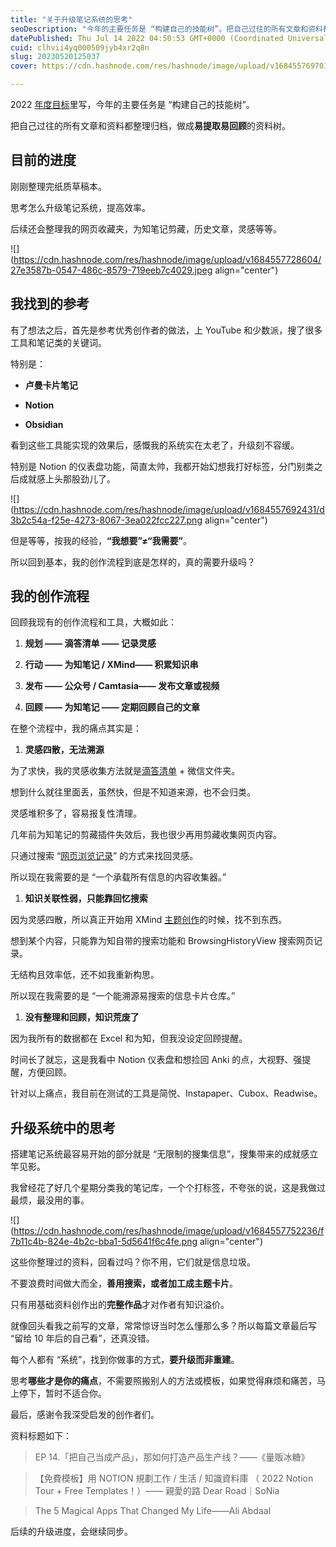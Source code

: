 ```yaml
---
title: "关于升级笔记系统的思考"
seoDescription: "今年的主要任务是 “构建自己的技能树”。把自己过往的所有文章和资料都整理归档，做成易提取易回顾的资料树。"
datePublished: Thu Jul 14 2022 04:50:53 GMT+0000 (Coordinated Universal Time)
cuid: clhvii4yq000509jyb4xr2q8n
slug: 20230520125037
cover: https://cdn.hashnode.com/res/hashnode/image/upload/v1684557697012/596815cb-3a89-4daa-a5b4-94d5cf13c8b5.jpeg

---
```


2022 [年度目标](http://mp.weixin.qq.com/s?__biz=MzI3MzU5MDA1OQ==&mid=2247486617&idx=1&sn=df6ecbc0c3ede02ef2ace7aaa589ef89&chksm=eb21bedddc5637cb43af2529729e17e40d765c7e5c1c2bfa0813a8bdfa232d38ead5f4505a05&scene=21#wechat_redirect)里写，今年的主要任务是 “构建自己的技能树”。

把自己过往的所有文章和资料都整理归档，做成**易提取易回顾**的资料树。

## **目前的进度**

刚刚整理完纸质草稿本。

思考怎么升级笔记系统，提高效率。

后续还会整理我的网页收藏夹，为知笔记剪藏，历史文章，灵感等等。

![](https://cdn.hashnode.com/res/hashnode/image/upload/v1684557728604/27e3587b-0547-486c-8579-719eeb7c4029.jpeg align="center")

## **我找到的参考**

有了想法之后，首先是参考优秀创作者的做法，上 YouTube 和少数派，搜了很多工具和笔记类的关键词。

特别是：

* **卢曼卡片笔记**
    
* **Notion**
    
* **Obsidian**
    

看到这些工具能实现的效果后，感慨我的系统实在太老了，升级刻不容缓。

特别是 Notion 的仪表盘功能，简直太帅，我都开始幻想我打好标签，分门别类之后成就感上头那股劲儿了。

![](https://cdn.hashnode.com/res/hashnode/image/upload/v1684557692431/d3b2c54a-f25e-4273-8067-3ea022fcc227.png align="center")

但是等等，按我的经验，**“我想要”≠“我需要”**。

所以回到基本，我的创作流程到底是怎样的，真的需要升级吗？

## **我的创作流程**

回顾我现有的创作流程和工具，大概如此：

1. **规划 —— 滴答清单 —— 记录灵感**
    
2. **行动 —— 为知笔记 / XMind—— 积累知识串**
    
3. **发布 —— 公众号 / Camtasia—— 发布文章或视频**
    
4. **回顾 —— 为知笔记 —— 定期回顾自己的文章**
    

在整个流程中，我的痛点其实是：

1. **灵感四散，无法溯源**
    

为了求快，我的灵感收集方法就是[滴答清单](http://mp.weixin.qq.com/s?__biz=MzI3MzU5MDA1OQ==&mid=2247485514&idx=1&sn=025245fbf1040fce89e8043c7740de3c&chksm=eb21ba0edc563318314fa23422b459d43810f0572f5446a077723c0a53e1ecc951b617ac199e&scene=21#wechat_redirect) + 微信文件夹。

想到什么就往里面丢，虽然快，但是不知道来源，也不会归类。

灵感堆积多了，容易报复性清理。

几年前为知笔记的剪藏插件失效后，我也很少再用剪藏收集网页内容。

只通过搜索 “[网页浏览记录](http://mp.weixin.qq.com/s?__biz=MzI3MzU5MDA1OQ==&mid=2247484675&idx=1&sn=5da93eba9aefd0c6a41f9267d1a61706&chksm=eb21b747dc563e515682df6ad9e8cfa487c5bc98324681abb54145e55273e09e1bdbdd87be36&scene=21#wechat_redirect)” 的方式来找回灵感。

所以现在我需要的是 “一个承载所有信息的内容收集器。”

1. **知识关联性弱，只能靠回忆搜索**
    

因为灵感四散，所以真正开始用 XMind [主题创作](http://mp.weixin.qq.com/s?__biz=MzI3MzU5MDA1OQ==&mid=2247485441&idx=1&sn=ad697400bb92974865715c820d8965a3&chksm=eb21ba45dc563353c9f84d657424dc6fb6d7f5610e63b62b79408dfa2654f7f789f483f35c09&scene=21#wechat_redirect)的时候，找不到东西。

想到某个内容，只能靠为知自带的搜索功能和 BrowsingHistoryView 搜索网页记录。

无结构且效率低，还不如我重新构思。

所以现在我需要的是 “一个能溯源易搜索的信息卡片仓库。”

1. **没有整理和回顾，知识荒废了**
    

因为我所有的数据都在 Excel 和为知，但我没设定回顾提醒。

时间长了就忘，这是我看中 Notion 仪表盘和想捡回 Anki 的点，大视野、强提醒，方便回顾。

针对以上痛点，我目前在测试的工具是简悦、Instapaper、Cubox、Readwise。

## **升级系统中的思考**

搭建笔记系统最容易开始的部分就是 “无限制的搜集信息”，搜集带来的成就感立竿见影。

我曾经花了好几个星期分类我的笔记库，一个个打标签，不夸张的说，这是我做过最烦，最没用的事。

![](https://cdn.hashnode.com/res/hashnode/image/upload/v1684557752236/f7b11c4b-824e-4b2c-bba1-5d5641f6c4fe.png align="center")

这些你整理过的资料，回看过吗？你不用，它们就是信息垃圾。

不要浪费时间做大而全，**善用搜索，或者加工成主题卡片**。

只有用基础资料创作出的**完整作品**才对作者有知识溢价。

就像回头看我之前写的文章，常常惊讶当时怎么懂那么多？所以每篇文章最后写 “留给 10 年后的自己看”，还真没错。

每个人都有 “系统”，找到你做事的方式，**要升级而非重建**。

思考**哪些才是你的痛点**，不需要照搬别人的方法或模板，如果觉得麻烦和痛苦，马上停下，暂时不适合你。

最后，感谢令我深受启发的创作者们。

资料标题如下：

> EP 14.「把自己当成产品」，那如何打造产品生产线？——《量贩冰糖》

> 【免費模板】用 NOTION 規劃工作 / 生活 / 知識資料庫 （ 2022 Notion Tour + Free Templates！）—— 親愛的路 Dear Road｜SoNia

> The 5 Magical Apps That Changed My Life——Ali Abdaal

后续的升级进度，会继续同步。